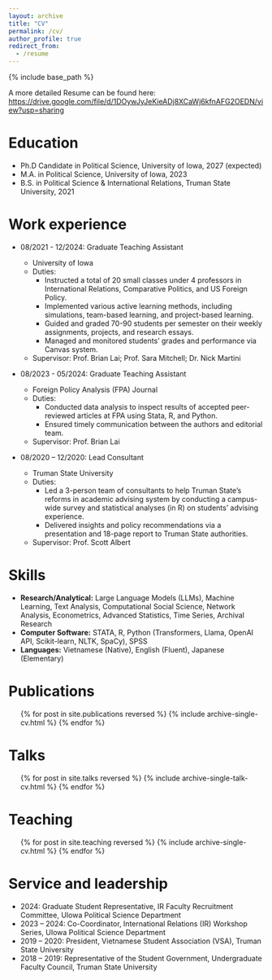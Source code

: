 ```yaml
---
layout: archive
title: "CV"
permalink: /cv/
author_profile: true
redirect_from:
  - /resume
---
```


{% include base_path %}

A more detailed Resume can be found here: https://drive.google.com/file/d/1DOywJyJeKieADj8XCaWj6kfnAFG2OEDN/view?usp=sharing

Education
======
* Ph.D Candidate in Political Science, University of Iowa, 2027 (expected)
* M.A. in Political Science, University of Iowa, 2023
* B.S. in Political Science & International Relations, Truman State University, 2021

Work experience
======
* 08/2021 - 12/2024: Graduate Teaching Assistant
  * University of Iowa
  * Duties:
    * Instructed a total of 20 small classes under 4 professors in International Relations, Comparative Politics, and US Foreign Policy.
    * Implemented various active learning methods, including simulations, team-based learning, and project-based learning.
    * Guided and graded 70-90 students per semester on their weekly assignments, projects, and research essays.
    * Managed and monitored students’ grades and performance via Canvas system.
  * Supervisor: Prof. Brian Lai; Prof. Sara Mitchell; Dr. Nick Martini

* 08/2023 - 05/2024: Graduate Teaching Assistant
  * Foreign Policy Analysis (FPA) Journal
  * Duties:
    * Conducted data analysis to inspect results of accepted peer-reviewed articles at FPA using Stata, R, and Python.
    * Ensured timely communication between the authors and editorial team. 
  * Supervisor: Prof. Brian Lai

* 08/2020 – 12/2020: Lead Consultant
  * Truman State University
  * Duties:
    * Led a 3-person team of consultants to help Truman State’s reforms in academic advising system by conducting a campus-wide survey and statistical analyses (in R) on students’ advising experience.
    * Delivered insights and policy recommendations via a presentation and 18-page report to Truman State authorities.
  * Supervisor: Prof. Scott Albert


  
Skills
======
* **Research/Analytical:** Large Language Models (LLMs), Machine Learning, Text Analysis, Computational Social Science, Network Analysis, Econometrics, Advanced Statistics, Time Series, Archival Research
* **Computer Software:** STATA, R, Python (Transformers, Llama, OpenAI API, Scikit-learn, NLTK, SpaCy), SPSS
* **Languages:** Vietnamese (Native), English (Fluent), Japanese (Elementary)


Publications
======
  <ul>{% for post in site.publications reversed %}
    {% include archive-single-cv.html %}
  {% endfor %}</ul>
  
Talks
======
  <ul>{% for post in site.talks reversed %}
    {% include archive-single-talk-cv.html  %}
  {% endfor %}</ul>
  
Teaching
======
  <ul>{% for post in site.teaching reversed %}
    {% include archive-single-cv.html %}
  {% endfor %}</ul>
  
Service and leadership
======
* 2024: Graduate Student Representative, IR Faculty Recruitment Committee, UIowa Political Science Department
* 2023 – 2024: Co-Coordinator, International Relations (IR) Workshop Series, UIowa Political Science Department
* 2019 – 2020: President, Vietnamese Student Association (VSA), Truman State University
* 2018 – 2019: Representative of the Student Government, Undergraduate Faculty Council, Truman State University

